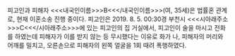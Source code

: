 피고인과 피해자 <<<내국인이름>>>B<<</내국인이름>>>(여, 35세)은 법률혼 관계로, 현재 이혼소송 진행 중이다.
피고인은 2019. 8. 5. 00:30경 부천시 <<<시아래주소>>>C<<</시아래주소>>>에 있는 피고인의 집 거실에서, 피고인이 술을 마시고 전화를 하였는데 피해자가 이를 받지 않는 등 무시했다는 이유로 화가 나, 피해자의 머리와 어깨를 밀치고, 오른손으로 피해자의 왼쪽 얼굴을 1회 때려 폭행하였다.
